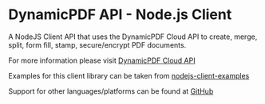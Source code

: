 # DynamicPDF API - Node.js Client

A NodeJS Client API that uses the DynamicPDF Cloud API to create, merge, split, form fill, stamp, secure/encrypt PDF documents.

For more information please visit [DynamicPDF Cloud API](https://cloud.dynamicpdf.com/ "DynamicPDF Cloud API Homepage")

Examples for this client library can be taken from [nodejs-client-examples](https://github.com/dynamicpdf-api/nodejs-client-examples "nodejs-client-examples at GitHub")

Support for other languages/platforms can be found at [GitHub](https://github.com/dynamicpdf-api "DynamicPDF Cloud API at GitHub") 


